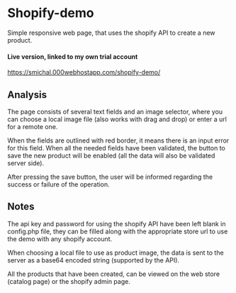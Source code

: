 # Shopify-demo
Simple responsive web page, that uses the shopify API to create a new product.

#### Live version, linked to my own trial account
https://smichal.000webhostapp.com/shopify-demo/

## Analysis
The page consists of several text fields and an image selector, where you can choose a local image file (also works with drag and drop) or enter a url for a remote one.

When the fields are outlined with red border, it means there is an input error for this field. When all the needed fields have been validated, the button to save the new product will be enabled (all the data will also be validated server side).

After pressing the save button, the user will be informed regarding the success or failure of the operation.

## Notes
The api key and password for using the shopify API have been left blank in config.php file, they can be filled along with the appropriate store url to use the demo with any shopify account.

When choosing a local file to use as product image, the data is sent to the server as a base64 encoded string (supported by the API).

All the products that have been created, can be viewed on the web store (catalog page) or the shopify admin page.


